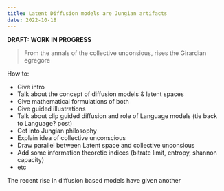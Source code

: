 ```yaml
---
title: Latent Diffusion models are Jungian artifacts
date: 2022-10-18
---
```

**DRAFT: WORK IN PROGRESS**

> From the annals of the collective unconsious, rises the Girardian egregore

How to:
- Give intro
- Talk about the concept of diffusion models & latent spaces
- Give mathematical formulations of both
- Give guided illustrations
- Talk about clip guided diffusion and role of Language models (tie back to Language? post)
- Get into Jungian philosophy
- Explain idea of collective unconscious
- Draw parallel between Latent space and collective unconsious
- Add some information theoretic indices (bitrate limit, entropy, shannon capacity)
- etc


The recent rise in diffusion based models have given another